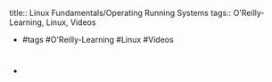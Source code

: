 title:: Linux Fundamentals/Operating Running Systems
tags:: O'Reilly-Learning, Linux, Videos

- #tags #O'Reilly-Learning #Linux #Videos
- #